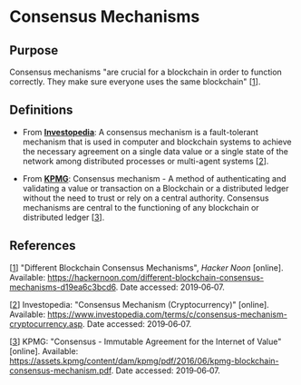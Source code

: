 # Consensus Mechanisms

## Purpose

Consensus mechanisms "are crucial for a blockchain in order to function correctly. They make sure everyone uses the same 
blockchain" [[1]].

## Definitions

- From [<u>**Investopedia**</u>](https://www.investopedia.com/terms/c/consensus-mechanism-cryptocurrency.asp): A 
consensus mechanism is a fault-tolerant mechanism that is used in computer and blockchain systems to achieve the 
necessary agreement on a single data value or a single state of the network among distributed processes or multi-agent 
systems [[2]].

- From [**<u>KPMG</u>**](https://assets.kpmg.com/content/dam/kpmg/pdf/2016/06/kpmg-blockchain-consensus-mechanism.pdf): 
Consensus mechanism - A method of authenticating and validating a value or transaction on a Blockchain or a distributed 
ledger without the need to trust or rely on a central authority. Consensus mechanisms are central to the functioning of 
any blockchain or distributed ledger [[3]].


## References

[[1]] "Different Blockchain Consensus Mechanisms", *Hacker Noon* [online]. 
Available: <https://hackernoon.com/different-blockchain-consensus-mechanisms-d19ea6c3bcd6>. Date accessed: 2019&#8209;06&#8209;07.

[1]: https://hackernoon.com/different-blockchain-consensus-mechanisms-d19ea6c3bcd6
"Different Blockchain Consensus Mechanisms"

[[2]] Investopedia: "Consensus Mechanism (Cryptocurrency)" [online]. 
Available: <https://www.investopedia.com/terms/c/consensus-mechanism-cryptocurrency.asp>. Date accessed: 2019&#8209;06&#8209;07.

[2]: https://www.investopedia.com/terms/c/consensus-mechanism-cryptocurrency.asp
"Consensus Mechanism (Cryptocurrency)"

[[3]] KPMG: "Consensus - Immutable Agreement for the Internet of Value" [online]. 
Available: <https://assets.kpmg/content/dam/kpmg/pdf/2016/06/kpmg-blockchain-consensus-mechanism.pdf>. 
Date accessed: 2019&#8209;06&#8209;07.

[3]: https://assets.kpmg/content/dam/kpmg/pdf/2016/06/kpmg-blockchain-consensus-mechanism.pdf
"Consensus - Immutable Agreement for the Internet of Value"
